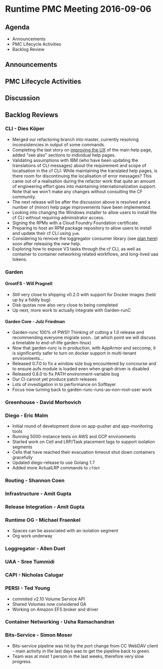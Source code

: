 # Runtime PMC Meeting 2016-09-06

## Agenda
* Announcements
* PMC Lifecycle Activities
* Backlog Review

## Announcements


## PMC Lifecycle Activities


## Discussion


## Backlog Reviews

### CLI - Dies Köper
- Merged our refactoring branch into master, currently resolving inconsistencies in output of some commands.
- Completing the last story on [improving the UX](https://docs.google.com/spreadsheets/d/1YasoPyhuajxcecV0QuFAtvnscR0ZZ1_vterDVXY8qDM/edit?usp=sharing) of the main help page, added "see also" sections to individual help pages.
- Validating assumptions with IBM (who have been updating the translations of CLI messages) about the requirement and scope of localisation in the cf CLI: While maintaining the translated help pages, is there room for discontinuing the localisation of error messages? This came out of a realisation during the refactor work that quite an amount of engineering effort goes into maintaining internationalization support. Note that we won't make any changes without consulting the CF community.
- The next release will be after the discussion above is resolved and a number of (minor) help page improvements have been implemented.
- Looking into changing the Windows installer to allow users to install the cf CLI without requiring administrator access.
- Signing the RPMs with a Cloud Foundry Foundation certificate.
- Preparing to host an RPM package repository to allow users to install and update their cf CLI using `yum`.
- Considering to remove the loggregator consumer library (see [plan here](https://lists.cloudfoundry.org/archives/list/cf-dev@lists.cloudfoundry.org/message/JISQUXZVSRQELIFWAJ7GIY2YSUWQLXE7/)) soon after releasing the new help.
- Exploring how to expose V3 tasks through the cf CLI, as well as container to container networking related workflows, and long-lived uaa tokens.

### Garden

#### GrootFS - Will Pragnell

- _Still_ very close to shipping v0.2.0 with support for Docker images (held up by a fiddly bug)
- Disk quotas now also very close to being completed
- Up next, more work to actually integrate with Garden-runC

#### Garden Core - Julz Friedman

 - Garden-runc 100% of PWS!! Thinking of cutting a 1.0 release and recommending everyone migrate soon.. (at which point we will discuss a timetable to end-of-life garden-linux)
 - Now that garden-runc is in production, with AppArmor and seccomp, it is significantly safer to turn on docker support in multi-tenant environments...
 - Released 0.7.0 to fix a window size bug encountered by concourse and to ensure aufs module is loaded even when graph driver is disabled
 - Released 0.8.0 to fix PATH environment-variable bug
 - Our CI cannot yet produce patch releases
 - Lots of investigation in to performance on Softlayer
 - Focus now turning back to garden-runc-runs-as-non-root-user work

### Greenhouse - David Morhovich

### Diego - Eric Malm

- Initial round of development done on app-pusher and app-monitoring tools
- Running 5000-instance tests on AWS and GCP environments
- Started work on Cell and LRP/Task placement tags to support isolation segments
- Cells that have reached their evacuation timeout shut down containers gracefully
- Updated diego-release to use Golang 1.7
- Added more ActualLRP commands to `cfdot`


### Routing - Shannon Coen

### Infrastructure - Amit Gupta

### Release Integration - Amit Gupta

### Runtime OG - Michael Fraenkel
- Spaces can be associated with an isolation segment
- Org work underway

### Loggregator - Allen Duet

### UAA - Sree Tummidi

### CAPI - Nicholas Calugar

### PERSI - Ted Young
- commited v2.10 Volume Service API
- Shared Volumes now considered GA
- Working on Amazon EFS broker and driver

### Container Networking - Usha Ramachandran

### Bits-Service - Simon Moser

- Bits-service pipeline was hit by the port change from CC WebDAV client - main activity in the last days was to get the pipeline back to green.
- Team was at most 1 person in the last weeks, therefore very slow progress. 
